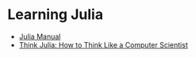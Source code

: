 # Learning Julia

* [Julia Manual](https://docs.julialang.org/en/v1/manual/getting-started/)
* [Think Julia: How to Think Like a Computer Scientist](https://benlauwens.github.io/ThinkJulia.jl/latest/book.html)